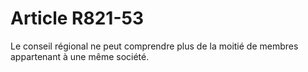 # Article R821-53

Le conseil régional ne peut comprendre plus de la moitié de membres appartenant à une même société.